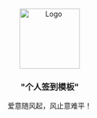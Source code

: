 <!-- PROJECT LOGO -->
<br />

<p align="center">
  <a href="https://github.com/FellBan/MUBAN/">
    <img src="https://image.bingfong.com/images/img2409.jpg" alt="Logo" width="120" height="120">
  </a>

  <h3 align="center">"个人签到模板"</h3>
  <p align="center">
    爱意随风起，风止意难平！
    <br />
